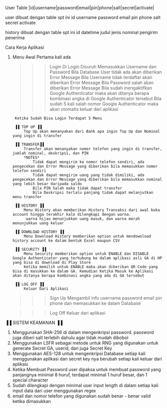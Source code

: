 User Table
|id|username|password|email|pin|phone|salt|secret|activate|

user dibuat dengan table spt ini
id username password email pin phone salt secret activate

history dibuat dengan table spt ini
id datetime judul jenis nominal pengirim penerima

Cara Kerja Aplikasi
1. Menu Awal Pertama kali ada 
    >>> Login
        Di Login Disuruh Memasukkan Username dan Password 
        Bila Database User tidak ada akan diberikan Error Message
        Bila Username tidak terdaftar akan diberikan Error Message
        Bila Password salah akan diberikan Error Message
        Bila sudah mengaktifkan Google Authenticator maka akan ditanya berapa kombinasi angka di Google Authenticator tersebut
        Bila sudah 5 kali salah nomor Google Authenticator maka akan otomatis keluar dari aplikasi
        
        Ketika Sudah Bisa Login Terdapat 5 Menu
        
        ▐▐ TOP UP ▐▐
            Top Up akan menanyakan dari Bank apa ingin Top Up dan Nominal yang ingin di transfer 
        
        ▐▐ TRANSFER▐▐
            Transfer akan menanyakan nomor telefon yang ingin di transfer, jumlah nominal, deskripsi, dan PIN
            *NOTES*
                Tidak dapat mengirim ke nomor telefon sendiri, ada pengecekan dan Error Message yang diberikan bila memasukkan nomor telefon sendiri
                Tidak dapat mengirim uang yang tidak dimiliki, ada pengecekan dan Error Message yang diberikan bila memasukkan nominal yang lebih besar daripada saldo 
                Bila PIN Salah maka tidak dapat transfer
                Bila Deskripsi terlalu panjang tidak dapat melanjutkan menu transfer
        
        ▐▐ HISTORY ▐▐
            Menu History akan memberikan History Transaksi dari awal buka account hingga terakhir kalo dilengkapi dengan warna.
             warna hijau menunjukkan uang masuk, dan warna merah menunjukkan uang keluar 

        ▐▐ DOWNLOAD HISTORY ▐▐
            Menu Download History memberikan option untuk mendownload history account ke dalam bentuk Excel maupun CSV

        ▐▐ SECURITY ▐▐
            Menu Security memberikan option untuk ENABLE dan DISABLE Google Authenticator yang terhubung ke dalam aplikasi asli GA di HP yang bisa di download di Play Store
            Ketika memilih untuk ENABLE maka akan diberikan QR Code yang bisa di masukkan ke dalam GA. Kemudian Ketika Masuk ke Aplikasi akan ditanya berapa kombinasi angka yang ada di GA tersebut

        ▐▐ LOG OFF ▐▐
            Keluar Dari Aplikasi

    >>> Sign Up
        Mengambil info username password email pin phone dan memasukkan ke dalam Database

    >>> Log Off
        Keluar dari aplikasi

▐▐ SISTEM KEAMANAN ▐▐

1. Menggunakan SHA-256 di dalam mengenkripsi password. password juga diberi salt terlebih dahulu agar tidak mudah dibobol
2. Menggunakan LSFR sebagai metode untuk RNG yang digunakan untuk generate Secret GA, userid, dan juga Secret Key
3. Menggunakan AES-128 untuk mengenkripsi Database setiap kali menggunakan aplikasi dan secret key nya berubah setiap kali keluar dari aplikasi
4. Ketika Membuat Password user dipaksa untuk membuat password yang panjangnya minimal 8 huruf, terdapat minimal 1 huruf besar, dan 1 special character
5. Sudah dilengkapi dengan minimal user input length di dalam setiap kali input data dari user menggunakan regex
6. email dan nomor telefon yang digunakan sudah benar - benar valid ketika dimasukkan
